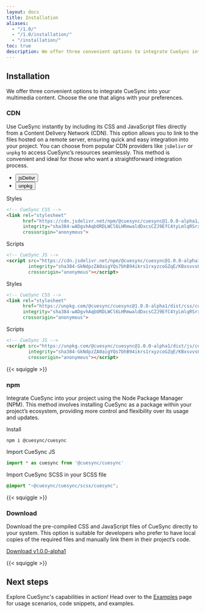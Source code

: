 ```yaml
---
layout: docs
title: Installation
aliases:
  - "/1.0/"
  - "/1.0/installation/"
  - "/installation/"
toc: true
description: We offer three convenient options to integrate CueSync into your multimedia content. Choose the one that aligns with your preferences.
---
```


## Installation

<p class="fs-4 ms-0 mb-4">We offer three convenient options to integrate CueSync into your multimedia content. Choose the one that aligns with your preferences.</p>

### CDN

Use CueSync instantly by including its CSS and JavaScript files directly from a Content Delivery Network (CDN). 
This option allows you to link to the files hosted on a remote server, ensuring quick and easy integration into your project. 
You can choose from popular CDN providers like `jsDelivr` or `unpkg` to access CueSync’s resources seamlessly. 
This method is convenient and ideal for those who want a straightforward integration process.

<div class="d-inline-block">
<ul id="cdn-tab" class="nav nav-pills bg-theme-primary bg-opacity-10 rounded-pill" role="tablist">
  <li class="nav-item" role="presentation">
    <button id="jsdelivr-tab" class="nav-link rounded-pill position-relative active" data-bs-toggle="pill" data-bs-target="#jsdelivr" type="button" role="tab" aria-controls="jsdelivr" aria-selected="true">
    jsDelivr
    <span class="ripple-surface"></span>
    </button>
  </li>
  <li class="nav-item" role="presentation">
    <button id="unpkg-tab" class="nav-link rounded-pill position-relative" data-bs-toggle="pill" data-bs-target="#unpkg" type="button" role="tab" aria-controls="unpkg" aria-selected="false">
    unpkg
    <span class="ripple-surface"></span>
    </button>
  </li>
</ul>
</div>

<div class="tab-content" id="cdn-tab-content">
<div class="tab-pane fade show active" id="jsdelivr" role="tabpanel" aria-labelledby="jsdelivr-tab" tabindex="0">

Styles

```html
<!-- CueSync CSS -->
<link rel="stylesheet"
      href="https://cdn.jsdelivr.net/npm/@cuesync/cuesync@1.0.0-alpha1/dist/css/cuesync.min.css" 
      integrity="sha384-wADgvhAqbORDLWCl6LHRmwaldDxcsCZJ9EfC4tyLmlqRSrxK8SQSmUprPJYdtCZb" 
      crossorigin="anonymous">
```

Scripts

```html  
<!-- CueSync JS -->
<script src="https://cdn.jsdelivr.net/npm/@cuesync/cuesync@1.0.0-alpha1/dist/js/cuesync.min.js" 
        integrity="sha384-GkNdpzZA0aigYQs7bhB94ikrs1rxyzcoGZqE/KBxsvvsQPERiMHw4vrDlCgDewnu" 
        crossorigin="anonymous"></script>
```

</div>
<div class="tab-pane fade" id="unpkg" role="tabpanel" aria-labelledby="unpkg-tab" tabindex="0">

Styles

```html
<!-- CueSync CSS -->
<link rel="stylesheet"
      href="https://unpkg.com/@cuesync/cuesync@1.0.0-alpha1/dist/css/cuesync.min.css" 
      integrity="sha384-wADgvhAqbORDLWCl6LHRmwaldDxcsCZJ9EfC4tyLmlqRSrxK8SQSmUprPJYdtCZb" 
      crossorigin="anonymous">
```

Scripts

```html  
<!-- CueSync JS -->
<script src="https://unpkg.com/@cuesync/cuesync@1.0.0-alpha1/dist/js/cuesync.min.js" 
        integrity="sha384-GkNdpzZA0aigYQs7bhB94ikrs1rxyzcoGZqE/KBxsvvsQPERiMHw4vrDlCgDewnu" 
        crossorigin="anonymous"></script>
```

</div>
</div>

{{< squiggle >}}

### npm

Integrate CueSync into your project using the Node Package Manager (NPM). This method involves installing CueSync 
as a package within your project’s ecosystem, providing more control and flexibility over its usage and updates.

Install
```console
npm i @cuesync/cuesync
```

Import CueSync JS
```javascript
import * as cuesync from '@cuesync/cuesync'
```

Import CueSync SCSS in your SCSS file
```scss
@import "~@cuesync/cuesync/scss/cuesync";
```

{{< squiggle >}}

### Download

Download the pre-compiled CSS and JavaScript files of CueSync directly to your system. This option is suitable for 
developers who prefer to have local copies of the required files and manually link them in their project’s code.

<a class="btn btn-primary btn-lg rounded-pill" 
   href="https://github.com/cuesync/cuesync.github.io/releases/download/v1.0.0-alpha1/cuesync-1.0.0-alpha1-dist.zip" download>
Download v1.0.0-alpha1
    <span class="ripple-surface"></span>
</a>

{{< squiggle >}}

## Next steps

Explore CueSync's capabilities in action! Head over to the [Examples](/1.0/examples) page for usage scenarios, code snippets, and examples.
